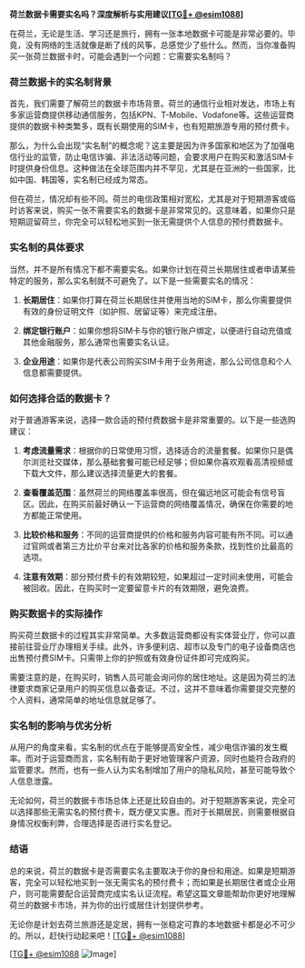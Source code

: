 **荷兰数据卡需要实名吗？深度解析与实用建议[[TG💪+ @esim1088](https://t.me/s/esim1088)]**

在荷兰，无论是生活、学习还是旅行，拥有一张本地数据卡可能是非常必要的。毕竟，没有网络的生活就像是断了线的风筝，总感觉少了些什么。然而，当你准备购买一张荷兰数据卡时，可能会遇到一个问题：它需要实名制吗？

### 荷兰数据卡的实名制背景

首先，我们需要了解荷兰的数据卡市场背景。荷兰的通信行业相对发达，市场上有多家运营商提供移动通信服务，包括KPN、T-Mobile、Vodafone等。这些运营商提供的数据卡种类繁多，既有长期使用的SIM卡，也有短期旅游专用的预付费卡。

那么，为什么会出现“实名制”的概念呢？这主要是因为许多国家和地区为了加强电信行业的监管，防止电信诈骗、非法活动等问题，会要求用户在购买和激活SIM卡时提供身份信息。这种做法在全球范围内并不罕见，尤其是在亚洲的一些国家，比如中国、韩国等，实名制已经成为常态。

但在荷兰，情况却有些不同。荷兰的电信政策相对宽松，尤其是对于短期游客或临时访客来说，购买一张不需要实名的数据卡是非常常见的。这意味着，如果你只是短期逗留荷兰，你完全可以轻松地买到一张无需提供个人信息的预付费数据卡。

### 实名制的具体要求

当然，并不是所有情况下都不需要实名。如果你计划在荷兰长期居住或者申请某些特定的服务，那么实名制就不可避免了。以下是一些需要实名的情况：

1. **长期居住**：如果你打算在荷兰长期居住并使用当地的SIM卡，那么你需要提供有效的身份证明文件（如护照、居留证等）来完成注册。
   
2. **绑定银行账户**：如果你想将SIM卡与你的银行账户绑定，以便进行自动充值或其他金融服务，那么通常也需要实名认证。

3. **企业用途**：如果你是代表公司购买SIM卡用于业务用途，那么公司信息和个人信息都需要提供。

### 如何选择合适的数据卡？

对于普通游客来说，选择一款合适的预付费数据卡是非常重要的。以下是一些选购建议：

1. **考虑流量需求**：根据你的日常使用习惯，选择适合的流量套餐。如果你只是偶尔浏览社交媒体，那么基础套餐可能已经足够；但如果你喜欢观看高清视频或下载大文件，那么建议选择流量更大的套餐。

2. **查看覆盖范围**：虽然荷兰的网络覆盖率很高，但在偏远地区可能会有信号盲区。因此，在购买前最好确认一下运营商的网络覆盖情况，确保在你需要的地方都能正常使用。

3. **比较价格和服务**：不同的运营商提供的价格和服务内容可能有所不同。可以通过官网或者第三方比价平台来对比各家的价格和服务条款，找到性价比最高的选项。

4. **注意有效期**：部分预付费卡的有效期较短，如果超过一定时间未使用，可能会被回收。因此，在购买时一定要留意卡片的有效期限，避免浪费。

### 购买数据卡的实际操作

购买荷兰数据卡的过程其实非常简单。大多数运营商都设有实体营业厅，你可以直接前往营业厅办理相关手续。此外，许多便利店、超市以及专门的电子设备商店也出售预付费SIM卡。只需带上你的护照或有效身份证件即可完成购买。

需要注意的是，在购买时，销售人员可能会询问你的居住地址。这是因为荷兰的法律要求商家记录用户的购买信息以备查证。不过，这并不意味着你需要提交完整的个人资料，通常简单的地址信息就足够了。

### 实名制的影响与优劣分析

从用户的角度来看，实名制的优点在于能够提高安全性，减少电信诈骗的发生概率。而对于运营商而言，实名制有助于更好地管理客户资源，同时也能符合政府的监管要求。然而，也有一些人认为实名制增加了用户的隐私风险，甚至可能导致个人信息泄露。

无论如何，荷兰的数据卡市场总体上还是比较自由的。对于短期游客来说，完全可以选择那些无需实名的预付费卡，既方便又实惠。而对于长期居民，则需要根据自身情况权衡利弊，合理选择是否进行实名登记。

### 结语

总的来说，荷兰的数据卡是否需要实名主要取决于你的身份和用途。如果是短期游客，完全可以轻松地买到一张无需实名的预付费卡；而如果是长期居住者或企业用户，则可能需要配合运营商完成实名认证流程。希望这篇文章能帮助你更好地理解荷兰的数据卡市场，并为你的出行或居住计划提供参考。

无论你是计划去荷兰旅游还是定居，拥有一张稳定可靠的本地数据卡都是必不可少的。所以，赶快行动起来吧！[[TG💪+ @esim1088](https://t.me/s/esim1088)]

[[TG💪+ @esim1088](https://t.me/s/esim1088) ![Image](https://i.postimg.cc/4NQfJmqS/Snipaste-2025-05-13-00-14-12.png)]